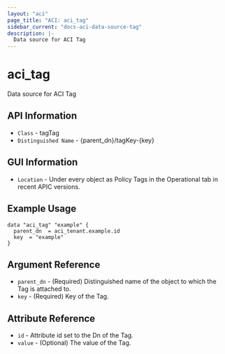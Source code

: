 ```yaml
---
layout: "aci"
page_title: "ACI: aci_tag"
sidebar_current: "docs-aci-data-source-tag"
description: |-
  Data source for ACI Tag
---
```


# aci_tag #

Data source for ACI Tag

## API Information ##

* `Class` - tagTag
* `Distinguished Name` - {parent_dn}/tagKey-{key}

## GUI Information ##

* `Location` - Under every object as Policy Tags in the Operational tab in recent APIC versions.

## Example Usage ##

```hcl
data "aci_tag" "example" {
  parent_dn  = aci_tenant.example.id
  key  = "example"
}
```

## Argument Reference ##

* `parent_dn` - (Required) Distinguished name of the object to which the Tag is attached to.
* `key` - (Required) Key of the Tag.

## Attribute Reference ##
* `id` - Attribute id set to the Dn of the Tag.
* `value` - (Optional) The value of the Tag.
